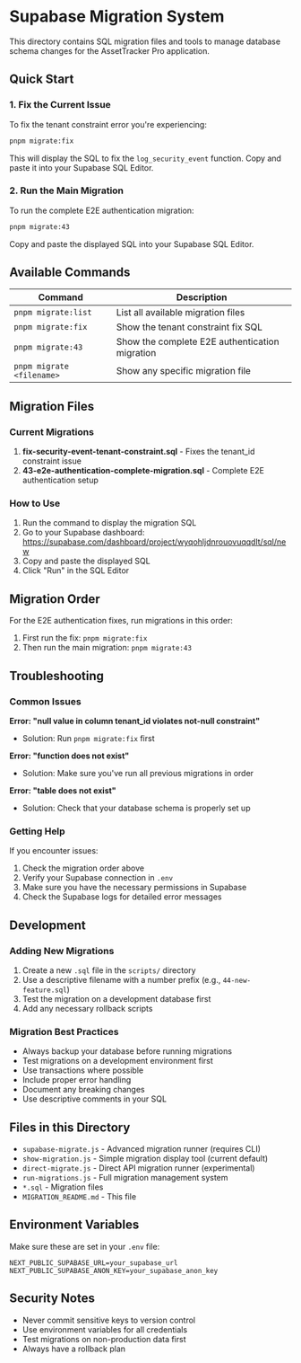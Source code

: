 # Supabase Migration System

This directory contains SQL migration files and tools to manage database schema changes for the AssetTracker Pro application.

## Quick Start

### 1. Fix the Current Issue

To fix the tenant constraint error you're experiencing:

```bash
pnpm migrate:fix
```

This will display the SQL to fix the `log_security_event` function. Copy and paste it into your Supabase SQL Editor.

### 2. Run the Main Migration

To run the complete E2E authentication migration:

```bash
pnpm migrate:43
```

Copy and paste the displayed SQL into your Supabase SQL Editor.

## Available Commands

| Command | Description |
|---------|-------------|
| `pnpm migrate:list` | List all available migration files |
| `pnpm migrate:fix` | Show the tenant constraint fix SQL |
| `pnpm migrate:43` | Show the complete E2E authentication migration |
| `pnpm migrate <filename>` | Show any specific migration file |

## Migration Files

### Current Migrations

1. **fix-security-event-tenant-constraint.sql** - Fixes the tenant_id constraint issue
2. **43-e2e-authentication-complete-migration.sql** - Complete E2E authentication setup

### How to Use

1. Run the command to display the migration SQL
2. Go to your Supabase dashboard: https://supabase.com/dashboard/project/wyqohljdnrouovuqqdlt/sql/new
3. Copy and paste the displayed SQL
4. Click "Run" in the SQL Editor

## Migration Order

For the E2E authentication fixes, run migrations in this order:

1. First run the fix: `pnpm migrate:fix`
2. Then run the main migration: `pnpm migrate:43`

## Troubleshooting

### Common Issues

**Error: "null value in column tenant_id violates not-null constraint"**
- Solution: Run `pnpm migrate:fix` first

**Error: "function does not exist"**
- Solution: Make sure you've run all previous migrations in order

**Error: "table does not exist"**
- Solution: Check that your database schema is properly set up

### Getting Help

If you encounter issues:

1. Check the migration order above
2. Verify your Supabase connection in `.env`
3. Make sure you have the necessary permissions in Supabase
4. Check the Supabase logs for detailed error messages

## Development

### Adding New Migrations

1. Create a new `.sql` file in the `scripts/` directory
2. Use a descriptive filename with a number prefix (e.g., `44-new-feature.sql`)
3. Test the migration on a development database first
4. Add any necessary rollback scripts

### Migration Best Practices

- Always backup your database before running migrations
- Test migrations on a development environment first
- Use transactions where possible
- Include proper error handling
- Document any breaking changes
- Use descriptive comments in your SQL

## Files in this Directory

- `supabase-migrate.js` - Advanced migration runner (requires CLI)
- `show-migration.js` - Simple migration display tool (current default)
- `direct-migrate.js` - Direct API migration runner (experimental)
- `run-migrations.js` - Full migration management system
- `*.sql` - Migration files
- `MIGRATION_README.md` - This file

## Environment Variables

Make sure these are set in your `.env` file:

```env
NEXT_PUBLIC_SUPABASE_URL=your_supabase_url
NEXT_PUBLIC_SUPABASE_ANON_KEY=your_supabase_anon_key
```

## Security Notes

- Never commit sensitive keys to version control
- Use environment variables for all credentials
- Test migrations on non-production data first
- Always have a rollback plan